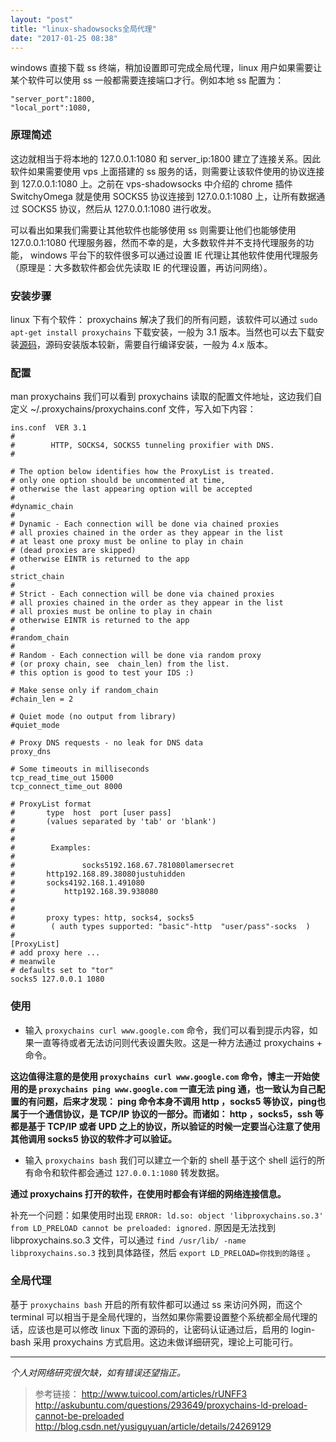 ```yaml
---
layout: "post"
title: "linux-shadowsocks全局代理"
date: "2017-01-25 08:38"
---
```


windows 直接下载 ss 终端，稍加设置即可完成全局代理，linux 用户如果需要让某个软件可以使用 ss 一般都需要连接端口才行。例如本地 ss 配置为：
```
"server_port":1800,
"local_port":1080,
```

### 原理简述

这边就相当于将本地的 127.0.0.1:1080 和 server_ip:1800 建立了连接关系。因此软件如果需要使用 vps 上面搭建的 ss 服务的话，则需要让该软件使用的协议连接到 127.0.0.1:1080 上。之前在 vps-shadowsocks 中介绍的 chrome 插件 SwitchyOmega 就是使用 SOCKS5 协议连接到 127.0.0.1:1080 上，让所有数据通过 SOCKS5 协议，然后从 127.0.0.1:1080 进行收发。

可以看出如果我们需要让其他软件也能够使用 ss 则需要让他们也能够使用 127.0.0.1:1080 代理服务器，然而不幸的是，大多数软件并不支持代理服务的功能， windows 平台下的软件很多可以通过设置 IE 代理让其他软件使用代理服务（原理是：大多数软件都会优先读取 IE 的代理设置，再访问网络）。

<!-- more -->

### 安装步骤

linux 下有个软件： proxychains 解决了我们的所有问题，该软件可以通过 `sudo apt-get install proxychains` 下载安装，一般为 3.1 版本。当然也可以去下载安装[源码](https://github.com/rofl0r/proxychains-ng)，源码安装版本较新，需要自行编译安装，一般为 4.x 版本。

### 配置

man proxychains 我们可以看到 proxychains 读取的配置文件地址，这边我们自定义 ~/.proxychains/proxychains.conf 文件，写入如下内容：

```
ins.conf  VER 3.1
#
#        HTTP, SOCKS4, SOCKS5 tunneling proxifier with DNS.
#   

# The option below identifies how the ProxyList is treated.
# only one option should be uncommented at time,
# otherwise the last appearing option will be accepted
#
#dynamic_chain
#
# Dynamic - Each connection will be done via chained proxies
# all proxies chained in the order as they appear in the list
# at least one proxy must be online to play in chain
# (dead proxies are skipped)
# otherwise EINTR is returned to the app
#
strict_chain
#
# Strict - Each connection will be done via chained proxies
# all proxies chained in the order as they appear in the list
# all proxies must be online to play in chain
# otherwise EINTR is returned to the app
#
#random_chain
#
# Random - Each connection will be done via random proxy
# (or proxy chain, see  chain_len) from the list.
# this option is good to test your IDS :)

# Make sense only if random_chain
#chain_len = 2

# Quiet mode (no output from library)
#quiet_mode

# Proxy DNS requests - no leak for DNS data
proxy_dns 

# Some timeouts in milliseconds
tcp_read_time_out 15000
tcp_connect_time_out 8000

# ProxyList format
#       type  host  port [user pass]
#       (values separated by 'tab' or 'blank')
#
#
#        Examples:
#
#               socks5192.168.67.781080lamersecret
#       http192.168.89.38080justuhidden
#       socks4192.168.1.491080
#           http192.168.39.938080
#       
#
#       proxy types: http, socks4, socks5
#        ( auth types supported: "basic"-http  "user/pass"-socks  )
#
[ProxyList]
# add proxy here ...
# meanwile
# defaults set to "tor"
socks5 127.0.0.1 1080
```

### 使用

- 输入 `proxychains curl www.google.com` 命令，我们可以看到提示内容，如果一直等待或者无法访问则代表设置失败。这是一种方法通过 proxychains + 命令。

**这边值得注意的是使用 `proxychains curl www.google.com` 命令，博主一开始使用的是  `proxychains ping www.google.com` 一直无法 ping 通，也一致认为自己配置的有问题，后来才发现： ping 命令本身不调用 http ，socks5 等协议，ping也属于一个通信协议，是 TCP/IP 协议的一部分。而诸如：  http ，socks5，ssh 等都是基于 TCP/IP 或者 UPD 之上的协议，所以验证的时候一定要当心注意了使用其他调用 socks5 协议的软件才可以验证。**

- 输入 `proxychains bash` 我们可以建立一个新的 shell 基于这个 shell 运行的所有命令和软件都会通过 `127.0.0.1:1080` 转发数据。

**通过 proxychains 打开的软件，在使用时都会有详细的网络连接信息。**

补充一个问题：如果使用时出现 `ERROR: ld.so: object 'libproxychains.so.3' from LD_PRELOAD cannot be preloaded: ignored.` 原因是无法找到 libproxychains.so.3 文件，可以通过 `find /usr/lib/ -name libproxychains.so.3` 找到具体路径，然后 `export LD_PRELOAD=你找到的路径` 。

### 全局代理

基于 `proxychains bash` 开启的所有软件都可以通过 ss 来访问外网，而这个 terminal 可以相当于是全局代理的，当然如果你需要设置整个系统都全局代理的话，应该也是可以修改 linux 下面的源码的，让密码认证通过后，启用的 login-bash 采用 proxychains 方式启用。这边未做详细研究，理论上可能可行。

***

*个人对网络研究很欠缺，如有错误还望指正。*




> 参考链接：
> http://www.tuicool.com/articles/rUNFF3
> http://askubuntu.com/questions/293649/proxychains-ld-preload-cannot-be-preloaded
> http://blog.csdn.net/yusiguyuan/article/details/24269129
